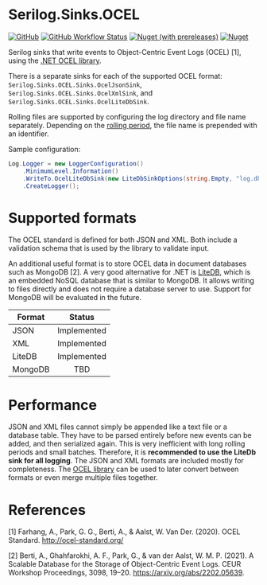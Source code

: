 # Serilog.Sinks.OCEL

[![GitHub](https://img.shields.io/github/license/pm4net/serilog-sinks-ocel?style=flat-square)](https://github.com/pm4net/serilog-sinks-ocel/blob/master/LICENSE)
[![GitHub Workflow Status](https://img.shields.io/github/actions/workflow/status/pm4net/serilog-sinks-ocel/tests.yml?label=tests&style=flat-square&branch=master)](https://github.com/pm4net/serilog-sinks-ocel/actions/workflows/tests.yml)
[![Nuget (with prereleases)](https://img.shields.io/nuget/vpre/Serilog.Sinks.OCEL?label=NuGet&style=flat-square)](https://www.nuget.org/packages/Serilog.Sinks.OCEL/)
[![Nuget](https://img.shields.io/nuget/dt/Serilog.Sinks.OCEL?label=NuGet%20Downloads&style=flat-square)](https://www.nuget.org/packages/Serilog.Sinks.OCEL/#versions-body-tab)

Serilog sinks that write events to Object-Centric Event Logs (OCEL) [1], using the [.NET OCEL library](https://github.com/pm4net/OCEL).

There is a separate sinks for each of the supported OCEL format: `Serilog.Sinks.OCEL.Sinks.OcelJsonSink`, `Serilog.Sinks.OCEL.Sinks.OcelXmlSink`, and `Serilog.Sinks.OCEL.Sinks.OcelLiteDbSink`.

Rolling files are supported by configuring the log directory and file name separately. Depending on the [rolling period](https://github.com/pm4net/serilog-sinks-ocel/blob/master/Serilog.Sinks.OCEL/RollingPeriod.cs), the file name is prepended with an identifier.

Sample configuration:

```csharp
Log.Logger = new LoggerConfiguration()
    .MinimumLevel.Information()
    .WriteTo.OcelLiteDbSink(new LiteDbSinkOptions(string.Empty, "log.db", RollingPeriod.Never))
    .CreateLogger();
```

# Supported formats

The OCEL standard is defined for both JSON and XML. Both include a validation schema that is used by the library to validate input.

An additional useful format is to store OCEL data in document databases such as MongoDB [2]. A very good alternative for .NET is [LiteDB](https://www.litedb.org/), which is an embedded NoSQL database that is similar to MongoDB. It allows writing to files directly and does not require a database server to use. Support for MongoDB will be evaluated in the future.

| Format        | Status        |
| ------------- |:-------------:|
| JSON          | Implemented   |
| XML           | Implemented   |
| LiteDB        | Implemented   |
| MongoDB       | TBD           |

# Performance

JSON and XML files cannot simply be appended like a text file or a database table. They have to be parsed entirely before new events can be added, and then serialized again. This is very inefficient with long rolling periods and small batches. Therefore, it is **recommended to use the LiteDb sink for all logging**. The JSON and XML formats are included mostly for completeness. The [OCEL library](https://github.com/pm4net/OCEL) can be used to later convert between formats or even merge multiple files together.

# References

[1] Farhang, A., Park, G. G., Berti, A., & Aalst, W. Van Der. (2020). OCEL Standard. http://ocel-standard.org/

[2] Berti, A., Ghahfarokhi, A. F., Park, G., & van der Aalst, W. M. P. (2021). A Scalable Database for the Storage of Object-Centric Event Logs. CEUR Workshop Proceedings, 3098, 19–20. https://arxiv.org/abs/2202.05639.